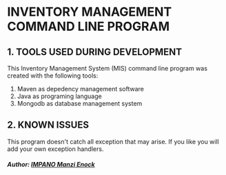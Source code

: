 # INVENTORY MANAGEMENT COMMAND LINE PROGRAM

## 1. TOOLS USED DURING DEVELOPMENT

This Inventory Management System (MIS) command line program was created with the following tools:
1. Maven as depedency management software
2. Java as programing language
3. Mongodb as database management system

## 2. KNOWN ISSUES

This program doesn't catch all exception that may arise. If you like you will add your own exception handlers.

##### Author: [IMPANO Manzi Enock](https://github.com/magicdeveloper250) 

   
